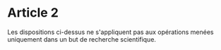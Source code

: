 # Article 2

Les dispositions ci-dessus ne s'appliquent pas aux opérations menées uniquement dans un but de recherche scientifique.
